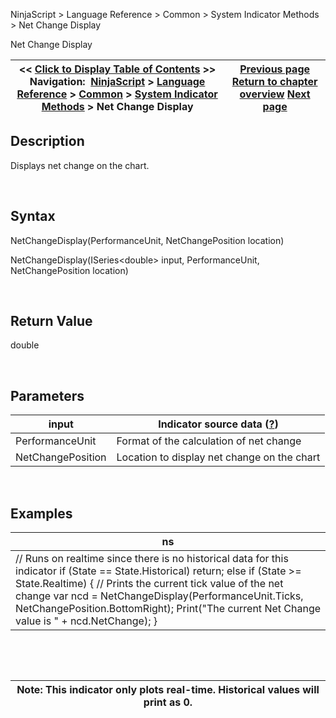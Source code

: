 ﻿


NinjaScript \> Language Reference \> Common \> System Indicator Methods \> Net Change Display






















Net Change Display







| \<\< [Click to Display Table of Contents](net_change_display.md) \>\> **Navigation:**     [NinjaScript](ninjascript-1.md) \> [Language Reference](language_reference_wip-1.md) \> [Common](common-1.md) \> [System Indicator Methods](indicators-1.md) \> Net Change Display | [Previous page](moving_average_ribbon-1.md) [Return to chapter overview](indicators-1.md) [Next page](n_bars_down-1.md) |
| --- | --- |











## Description


Displays net change on the chart.


 


## Syntax


NetChangeDisplay(PerformanceUnit, NetChangePosition location)


NetChangeDisplay(ISeries\<double\> input, PerformanceUnit, NetChangePosition location)


 


## Return Value


double


 


## Parameters




| input | Indicator source data ([?](valid_input_data_for_indicator-1.md)) |
| --- | --- |
| PerformanceUnit | Format of the calculation of net change |
| NetChangePosition | Location to display net change on the chart |



 


## 


## Examples




| ns |
| --- |
| // Runs on realtime since there is no historical data for this indicator if (State \=\= State.Historical)  return;  else if (State \>\= State.Realtime) { // Prints the current tick value of the net change var ncd \= NetChangeDisplay(PerformanceUnit.Ticks, NetChangePosition.BottomRight); Print("The current Net Change value is " \+ ncd.NetChange); } |



 


 




| Note: This indicator only plots real\-time. Historical values will print as 0\. |
| --- |



## 








